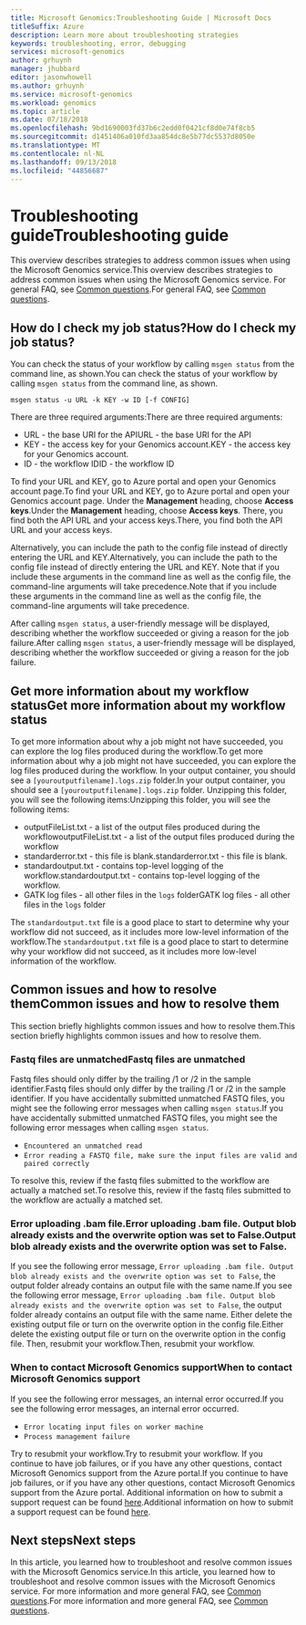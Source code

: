 ```yaml
---
title: Microsoft Genomics:Troubleshooting Guide | Microsoft Docs
titleSuffix: Azure
description: Learn more about troubleshooting strategies
keywords: troubleshooting, error, debugging
services: microsoft-genomics
author: grhuynh
manager: jhubbard
editor: jasonwhowell
ms.author: grhuynh
ms.service: microsoft-genomics
ms.workload: genomics
ms.topic: article
ms.date: 07/18/2018
ms.openlocfilehash: 9bd1690003fd37b6c2edd0f0421cf8d0e74f8cb5
ms.sourcegitcommit: d1451406a010fd3aa854dc8e5b77dc5537d8050e
ms.translationtype: MT
ms.contentlocale: nl-NL
ms.lasthandoff: 09/13/2018
ms.locfileid: "44856687"
---
```

# <a name="troubleshooting-guide"></a><span data-ttu-id="d7f47-104">Troubleshooting guide</span><span class="sxs-lookup"><span data-stu-id="d7f47-104">Troubleshooting guide</span></span>
<span data-ttu-id="d7f47-105">This overview describes strategies to address common issues when using the Microsoft Genomics service.</span><span class="sxs-lookup"><span data-stu-id="d7f47-105">This overview describes strategies to address common issues when using the Microsoft Genomics service.</span></span> <span data-ttu-id="d7f47-106">For general FAQ, see [Common questions](frequently-asked-questions-genomics.md).</span><span class="sxs-lookup"><span data-stu-id="d7f47-106">For general FAQ, see [Common questions](frequently-asked-questions-genomics.md).</span></span> 


## <a name="how-do-i-check-my-job-status"></a><span data-ttu-id="d7f47-107">How do I check my job status?</span><span class="sxs-lookup"><span data-stu-id="d7f47-107">How do I check my job status?</span></span>
<span data-ttu-id="d7f47-108">You can check the status of your workflow by calling `msgen status` from the command line, as shown.</span><span class="sxs-lookup"><span data-stu-id="d7f47-108">You can check the status of your workflow by calling `msgen status` from the command line, as shown.</span></span> 

```
msgen status -u URL -k KEY -w ID [-f CONFIG] 
```

<span data-ttu-id="d7f47-109">There are three required arguments:</span><span class="sxs-lookup"><span data-stu-id="d7f47-109">There are three required arguments:</span></span>
* <span data-ttu-id="d7f47-110">URL - the base URI for the API</span><span class="sxs-lookup"><span data-stu-id="d7f47-110">URL - the base URI for the API</span></span>
* <span data-ttu-id="d7f47-111">KEY - the access key for your Genomics account.</span><span class="sxs-lookup"><span data-stu-id="d7f47-111">KEY - the access key for your Genomics account.</span></span> 
* <span data-ttu-id="d7f47-112">ID - the workflow ID</span><span class="sxs-lookup"><span data-stu-id="d7f47-112">ID - the workflow ID</span></span>

<span data-ttu-id="d7f47-113">To find your URL and KEY, go to Azure portal and open your Genomics account page.</span><span class="sxs-lookup"><span data-stu-id="d7f47-113">To find your URL and KEY, go to Azure portal and open your Genomics account page.</span></span> <span data-ttu-id="d7f47-114">Under the **Management** heading, choose **Access keys**.</span><span class="sxs-lookup"><span data-stu-id="d7f47-114">Under the **Management** heading, choose **Access keys**.</span></span> <span data-ttu-id="d7f47-115">There, you find both the API URL and your access keys.</span><span class="sxs-lookup"><span data-stu-id="d7f47-115">There, you find both the API URL and your access keys.</span></span>

<span data-ttu-id="d7f47-116">Alternatively, you can include the path to the config file instead of directly entering the URL and KEY.</span><span class="sxs-lookup"><span data-stu-id="d7f47-116">Alternatively, you can include the path to the config file instead of directly entering the URL and KEY.</span></span> <span data-ttu-id="d7f47-117">Note that if you include these arguments in the command line as well as the config file, the command-line arguments will take precedence.</span><span class="sxs-lookup"><span data-stu-id="d7f47-117">Note that if you include these arguments in the command line as well as the config file, the command-line arguments will take precedence.</span></span> 

<span data-ttu-id="d7f47-118">After calling `msgen status`, a user-friendly message will be displayed, describing whether the workflow succeeded or giving a reason for the job failure.</span><span class="sxs-lookup"><span data-stu-id="d7f47-118">After calling `msgen status`, a user-friendly message will be displayed, describing whether the workflow succeeded or giving a reason for the job failure.</span></span> 


## <a name="get-more-information-about-my-workflow-status"></a><span data-ttu-id="d7f47-119">Get more information about my workflow status</span><span class="sxs-lookup"><span data-stu-id="d7f47-119">Get more information about my workflow status</span></span>

<span data-ttu-id="d7f47-120">To get more information about why a job might not have succeeded, you can explore the log files produced during the workflow.</span><span class="sxs-lookup"><span data-stu-id="d7f47-120">To get more information about why a job might not have succeeded, you can explore the log files produced during the workflow.</span></span> <span data-ttu-id="d7f47-121">In your output container, you should see a `[youroutputfilename].logs.zip` folder.</span><span class="sxs-lookup"><span data-stu-id="d7f47-121">In your output container, you should see a `[youroutputfilename].logs.zip` folder.</span></span>  <span data-ttu-id="d7f47-122">Unzipping this folder, you will see the following items:</span><span class="sxs-lookup"><span data-stu-id="d7f47-122">Unzipping this folder, you will see the following items:</span></span>

* <span data-ttu-id="d7f47-123">outputFileList.txt - a list of the output files produced during the workflow</span><span class="sxs-lookup"><span data-stu-id="d7f47-123">outputFileList.txt - a list of the output files produced during the workflow</span></span>
* <span data-ttu-id="d7f47-124">standarderror.txt - this file is blank.</span><span class="sxs-lookup"><span data-stu-id="d7f47-124">standarderror.txt - this file is blank.</span></span>
* <span data-ttu-id="d7f47-125">standardoutput.txt - contains top-level logging of the workflow.</span><span class="sxs-lookup"><span data-stu-id="d7f47-125">standardoutput.txt - contains top-level logging of the workflow.</span></span> 
* <span data-ttu-id="d7f47-126">GATK log files - all other files in the `logs` folder</span><span class="sxs-lookup"><span data-stu-id="d7f47-126">GATK log files - all other files in the `logs` folder</span></span>

<span data-ttu-id="d7f47-127">The `standardoutput.txt` file is a good place to start to determine why your workflow did not succeed, as it includes more low-level information of the workflow.</span><span class="sxs-lookup"><span data-stu-id="d7f47-127">The `standardoutput.txt` file is a good place to start to determine why your workflow did not succeed, as it includes more low-level information of the workflow.</span></span> 

## <a name="common-issues-and-how-to-resolve-them"></a><span data-ttu-id="d7f47-128">Common issues and how to resolve them</span><span class="sxs-lookup"><span data-stu-id="d7f47-128">Common issues and how to resolve them</span></span>
<span data-ttu-id="d7f47-129">This section briefly highlights common issues and how to resolve them.</span><span class="sxs-lookup"><span data-stu-id="d7f47-129">This section briefly highlights common issues and how to resolve them.</span></span>

### <a name="fastq-files-are-unmatched"></a><span data-ttu-id="d7f47-130">Fastq files are unmatched</span><span class="sxs-lookup"><span data-stu-id="d7f47-130">Fastq files are unmatched</span></span>
<span data-ttu-id="d7f47-131">Fastq files should only differ by the trailing /1 or /2 in the sample identifier.</span><span class="sxs-lookup"><span data-stu-id="d7f47-131">Fastq files should only differ by the trailing /1 or /2 in the sample identifier.</span></span> <span data-ttu-id="d7f47-132">If you have accidentally submitted unmatched FASTQ files, you might see the following error messages when calling `msgen status`.</span><span class="sxs-lookup"><span data-stu-id="d7f47-132">If you have accidentally submitted unmatched FASTQ files, you might see the following error messages when calling `msgen status`.</span></span>
* `Encountered an unmatched read`
* `Error reading a FASTQ file, make sure the input files are valid and paired correctly` 

<span data-ttu-id="d7f47-133">To resolve this, review if the fastq files submitted to the workflow are actually a matched set.</span><span class="sxs-lookup"><span data-stu-id="d7f47-133">To resolve this, review if the fastq files submitted to the workflow are actually a matched set.</span></span> 


### <a name="error-uploading-bam-file-output-blob-already-exists-and-the-overwrite-option-was-set-to-false"></a><span data-ttu-id="d7f47-134">Error uploading .bam file.</span><span class="sxs-lookup"><span data-stu-id="d7f47-134">Error uploading .bam file.</span></span> <span data-ttu-id="d7f47-135">Output blob already exists and the overwrite option was set to False.</span><span class="sxs-lookup"><span data-stu-id="d7f47-135">Output blob already exists and the overwrite option was set to False.</span></span>
<span data-ttu-id="d7f47-136">If you see the following error message, `Error uploading .bam file. Output blob already exists and the overwrite option was set to False`, the output folder already contains an output file with the same name.</span><span class="sxs-lookup"><span data-stu-id="d7f47-136">If you see the following error message, `Error uploading .bam file. Output blob already exists and the overwrite option was set to False`, the output folder already contains an output file with the same name.</span></span>  <span data-ttu-id="d7f47-137">Either delete the existing output file or turn on the overwrite option in the config file.</span><span class="sxs-lookup"><span data-stu-id="d7f47-137">Either delete the existing output file or turn on the overwrite option in the config file.</span></span> <span data-ttu-id="d7f47-138">Then, resubmit your workflow.</span><span class="sxs-lookup"><span data-stu-id="d7f47-138">Then, resubmit your workflow.</span></span>

### <a name="when-to-contact-microsoft-genomics-support"></a><span data-ttu-id="d7f47-139">When to contact Microsoft Genomics support</span><span class="sxs-lookup"><span data-stu-id="d7f47-139">When to contact Microsoft Genomics support</span></span>
<span data-ttu-id="d7f47-140">If you see the following error messages, an internal error occurred.</span><span class="sxs-lookup"><span data-stu-id="d7f47-140">If you see the following error messages, an internal error occurred.</span></span> 

* `Error locating input files on worker machine`
* `Process management failure`

<span data-ttu-id="d7f47-141">Try to resubmit your workflow.</span><span class="sxs-lookup"><span data-stu-id="d7f47-141">Try to resubmit your workflow.</span></span> <span data-ttu-id="d7f47-142">If you continue to have job failures, or if you have any other questions, contact Microsoft Genomics support from the Azure portal.</span><span class="sxs-lookup"><span data-stu-id="d7f47-142">If you continue to have job failures, or if you have any other questions, contact Microsoft Genomics support from the Azure portal.</span></span> <span data-ttu-id="d7f47-143">Additional information on how to submit a support request can be found [here](file-support-ticket-genomics.md).</span><span class="sxs-lookup"><span data-stu-id="d7f47-143">Additional information on how to submit a support request can be found [here](file-support-ticket-genomics.md).</span></span>

## <a name="next-steps"></a><span data-ttu-id="d7f47-144">Next steps</span><span class="sxs-lookup"><span data-stu-id="d7f47-144">Next steps</span></span>
<span data-ttu-id="d7f47-145">In this article, you learned how to troubleshoot and resolve common issues with the Microsoft Genomics service.</span><span class="sxs-lookup"><span data-stu-id="d7f47-145">In this article, you learned how to troubleshoot and resolve common issues with the Microsoft Genomics service.</span></span> <span data-ttu-id="d7f47-146">For more information and more general FAQ, see [Common questions](frequently-asked-questions-genomics.md).</span><span class="sxs-lookup"><span data-stu-id="d7f47-146">For more information and more general FAQ, see [Common questions](frequently-asked-questions-genomics.md).</span></span> 
